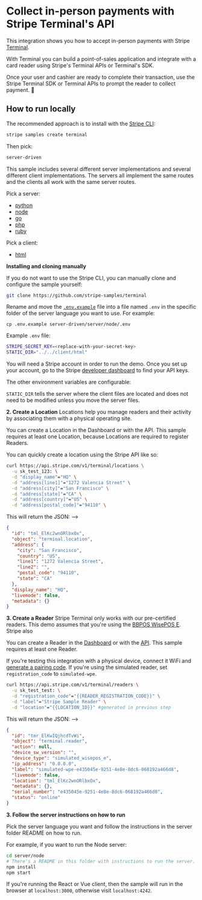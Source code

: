 # Collect in-person payments with Stripe Terminal's API

This integration shows you how to accept in-person payments with Stripe
[Terminal](https://stripe.com/docs/terminal).

With Terminal you can build a point-of-sales application and integrate with a card reader using Stripe's Terminal APIs or Terminal's SDK.

Once your user and cashier are ready to complete their transaction, use the Stripe Terminal SDK or Terminal APIs to prompt the reader to collect payment. 🥳

## How to run locally

The recommended approach is to install with the [Stripe CLI](https://stripe.com/docs/stripe-cli#install):

```sh
stripe samples create terminal
```

Then pick:

```sh
server-driven
```

This sample includes several different server implementations and several
different client implementations. The servers all implement the same routes and
the clients all work with the same server routes.

Pick a server:

- [python](./server/python)
- [node](./server/node)
- [go](./server/go)
- [php](./server/php)
- [ruby](./server/ruby)

Pick a client:

- [html](./client/html)

**Installing and cloning manually**

If you do not want to use the Stripe CLI, you can manually clone and configure
the sample yourself:

```bash
git clone https://github.com/stripe-samples/terminal
```

Rename and move the [`.env.example`](.env.example) file into a file named
`.env` in the specific folder of the server language you want to use. For
example:

```
cp .env.example server-driven/server/node/.env
```

Example `.env` file:

```sh
STRIPE_SECRET_KEY=<replace-with-your-secret-key>
STATIC_DIR="../../client/html"
```

You will need a Stripe account in order to run the demo. Once you set up
your account, go to the Stripe [developer
dashboard](https://stripe.com/docs/development#api-keys) to find your API
keys.

The other environment variables are configurable:

`STATIC_DIR` tells the server where the client files are located and does
not need to be modified unless you move the server files.

**2. Create a Location**
Locations help you manage readers and their activity by associating them with a physical operating site.

You can create a Location in the Dashboard or with the API. This sample requires at least one Location, because Locations are required to register Readers.

You can quickly create a location using the Stripe API like so:

```sh
curl https://api.stripe.com/v1/terminal/locations \
  -u sk_test_123: \
  -d "display_name"="HQ" \
  -d "address[line1]"="1272 Valencia Street" \
  -d "address[city]"="San Francisco" \
  -d "address[state]"="CA" \
  -d "address[country]"="US" \
  -d "address[postal_code]"="94110" \
```

This will return the JSON: -->

```json
{
  "id": "tml_ElKc2wnORlbxOx",
  "object": "terminal.location",
  "address": {
    "city": "San Francisco",
    "country": "US",
    "line1": "1272 Valencia Street",
    "line2": "",
    "postal_code": "94110",
    "state": "CA"
  },
  "display_name": "HQ",
  "livemode": false,
  "metadata": {}
}
```

**3. Create a Reader**
Stripe Terminal only works with our pre-certified readers. This demo assumes that you're using the [BBPOS WisePOS E](https://stripe.com/docs/terminal/payments/setup-reader/bbpos-wisepad3). Stripe also

You can create a Reader in the [Dashboard](https://stripe.com/docs/terminal/payments/connect-reader?terminal-sdk-platform=js&reader-type=smart#register-in-the-dashboard) or with the [API](https://stripe.com/docs/terminal/payments/connect-reader?terminal-sdk-platform=js&reader-type=smart#register-using-the-api). This sample requires at least one Reader.

If you're testing this integration with a physical device, connect it WiFi and [generate a pairing code](https://stripe.com/docs/terminal/payments/connect-reader?terminal-sdk-platform=js&reader-type=smart#register-reader). If you're using the simulated reader, set `registration_code` to `simulated-wpe`.

```sh
curl https://api.stripe.com/v1/terminal/readers \
  -u sk_test_test: \
  -d "registration_code"="{{READER_REGISTRATION_CODE}}" \
  -d "label"="Stripe Sample Reader" \
  -d "location"="{{LOCATION_ID}}" #generated in previous step
```

This will return the JSON: -->

```json
{
  "id": "tmr_ElKwIQjhcdTvWi",
  "object": "terminal.reader",
  "action": null,
  "device_sw_version": "",
  "device_type": "simulated_wisepos_e",
  "ip_address": "0.0.0.0",
  "label": "simulated-wpe-e435045e-9251-4e8e-8dc6-068192a466d8",
  "livemode": false,
  "location": "tml_ElKc2wnORlbxOx",
  "metadata": {},
  "serial_number": "e435045e-9251-4e8e-8dc6-068192a466d8",
  "status": "online"
}
```

**3. Follow the server instructions on how to run**

Pick the server language you want and follow the instructions in the server
folder README on how to run.

For example, if you want to run the Node server:

```bash
cd server/node
# There's a README in this folder with instructions to run the server.
npm install
npm start
```

If you're running the React or Vue client, then the sample will run in the browser at
`localhost:3000`, otherwise visit `localhost:4242`.
